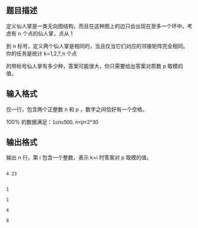 ## 题目描述

<div>
 定义仙人掌是一类无向图结构，而且在这种图上的边只会出现在至多一个环中。考虑有 n 个点的仙人掌，点从 1 
</div>
<div>
 到 n 标号，定义两个仙人掌是相同的，当且仅当它们对应的邻接矩阵完全相同。你的任务是统计 k=1,2,?,n 个点
</div>
<div>
 的带标号仙人掌有多少种，答案可能很大，你只需要给出答案对质数 p 取模的值。
</div>
<p></p>

## 输入格式

<div>
 仅一行，包含两个正整数 n 和 p ，数字之间恰好有一个空格。
</div>
<div>
 100% 的数据满足：<span style="font-family: arial, verdana, helvetica, sans-serif;">1≤n≤500, n<p<2^30</span>
</div>
<p></p>

## 输出格式

<div>
 输出 n 行，第 i 包含一个整数，表示 k=i 时答案对 p 取模的值。
</div>
<p></p>

```input1
4 23
```
```output1
1
1
4
8
```
